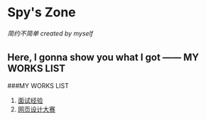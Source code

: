 Spy's Zone 
=======================
###### *简约不简单*   created by myself

Here, I gonna show you what I got —— MY WORKS LIST
--------------------------------------------------

###MY WORKS LIST

1. [面试经验]( http://wjj474957860.github.com "这是第二次面试")
2. [网页设计大赛]( http://wjj474957860.github.com/works_4BC/index.html "以“18大”为主题")


